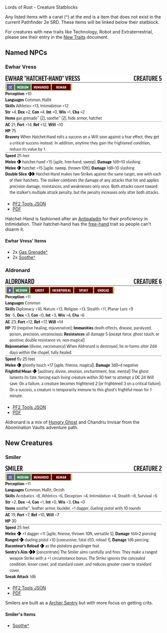 Lords of Rust - Creature Statblocks

Any listed items with a carat (^) at the end is a item that does not exist in the current Pathfinder 2e SRD. These items will be linked below their statblock.

For creatures with new traits like Technology, Robot and Extraterrestrial, please see their entry in the [New Traits](/Technology%20Guide/Traits/README.md) document.

## Named NPCs

### Ewhar Vress

![EwharVress](PNGs/EwharVress.png)

* [PF2 Tools JSON](PF2Tools/EwharVress.json)
* [PDF](PDFs/EwharVress.pdf)

Hatchet-Hand is fashioned after an [Antipaladin](https://2e.aonprd.com/NPCs.aspx?ID=961) for their proficiency in Intimidation. Their hatchet-hand has the [free-hand](https://2e.aonprd.com/Traits.aspx?ID=181) trait so people can't disarm it.

#### Ewhar Vress' Items

* 2x [Gas Grenade^](../Items/README.md#gas-grenade)
* 2x [Soothe^](../Items/README.md#soothe)

### Aldronard

![Aldronard](PNGs/Aldronard.png)

* [PF2 Tools JSON](PF2Tools/Aldronard.json)
* [PDF](PDFs/Aldronard.pdf)

Aldronard is a mix of [Hungry Ghost](https://2e.aonprd.com/Monsters.aspx?ID=1863) and Chandriu Invisar from the Abomination Vaults adventure path.

## New Creatures

### Smiler

![Smiler](PNGs/Smiler.png)

* [PF2 Tools JSON](PF2Tools/Smiler.json)
* [PDF](PDFs/Smiler.pdf)

Smilers are built as a [Archer Sentry](https://2e.aonprd.com/NPCs.aspx?ID=934) but with more focus on getting crits.

#### Smiler's Items

* [Soothe^](../Items/README.md#soothe)